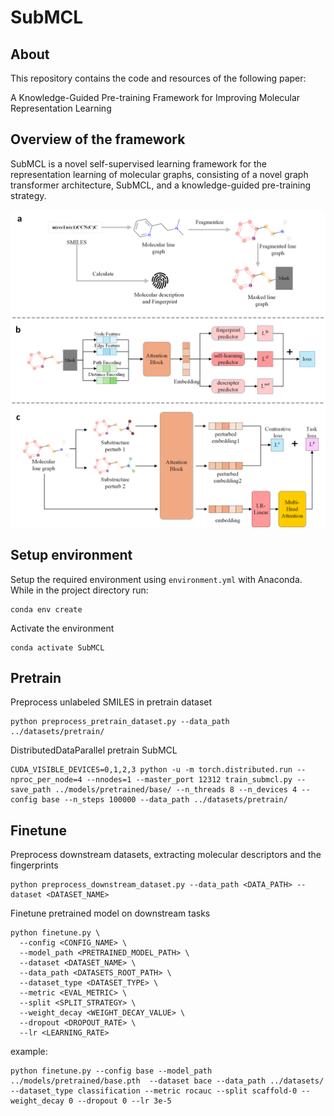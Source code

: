 # SubMCL
## About
This repository contains the code and resources of the following paper:

A Knowledge-Guided Pre-training Framework for Improving Molecular Representation Learning

## Overview of the framework
SubMCL is a novel self-supervised learning framework for the representation learning of molecular graphs, consisting of a novel graph transformer architecture, SubMCL, and a knowledge-guided pre-training strategy.

<p align="center">
<img  src="SubMCL.png"> 
</p>

## **Setup environment**

Setup the required environment using `environment.yml` with Anaconda. While in the project directory run:

    conda env create

Activate the environment

    conda activate SubMCL

## **Pretrain**

Preprocess unlabeled SMILES in pretrain dataset

    python preprocess_pretrain_dataset.py --data_path ../datasets/pretrain/

DistributedDataParallel pretrain SubMCL

    CUDA_VISIBLE_DEVICES=0,1,2,3 python -u -m torch.distributed.run --nproc_per_node=4 --nnodes=1 --master_port 12312 train_submcl.py --save_path ../models/pretrained/base/ --n_threads 8 --n_devices 4 --config base --n_steps 100000 --data_path ../datasets/pretrain/

## **Finetune**

Preprocess downstream datasets, extracting molecular descriptors and the fingerprints

    python preprocess_downstream_dataset.py --data_path <DATA_PATH> --dataset <DATASET_NAME>

Finetune pretrained model on downstream tasks

    python finetune.py \
      --config <CONFIG_NAME> \
      --model_path <PRETRAINED_MODEL_PATH> \
      --dataset <DATASET_NAME> \
      --data_path <DATASETS_ROOT_PATH> \
      --dataset_type <DATASET_TYPE> \
      --metric <EVAL_METRIC> \
      --split <SPLIT_STRATEGY> \
      --weight_decay <WEIGHT_DECAY_VALUE> \
      --dropout <DROPOUT_RATE> \
      --lr <LEARNING_RATE>

example:

    python finetune.py --config base --model_path ../models/pretrained/base.pth  --dataset bace --data_path ../datasets/ --dataset_type classification --metric rocauc --split scaffold-0 --weight_decay 0 --dropout 0 --lr 3e-5
